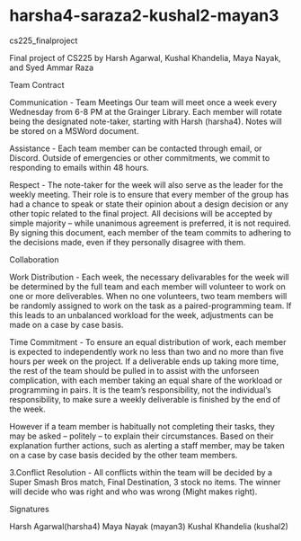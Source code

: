 # harsha4-saraza2-kushal2-mayan3
cs225_finalproject

Final project of CS225 by Harsh Agarwal, Kushal Khandelia, Maya Nayak, and Syed Ammar Raza

Team Contract

Communication - Team Meetings Our team will meet once a week every Wednesday from 6-8 PM at the Grainger Library. Each member will rotate being the designated note-taker, starting with Harsh (harsha4). Notes will be stored on a MSWord document.

Assistance - Each team member can be contacted through email, or Discord. Outside of emergencies or other commitments, we commit to responding to emails within 48 hours.

Respect - The note-taker for the week will also serve as the leader for the weekly meeting. Their role is to ensure that every member of the group has had a chance to speak or state their opinion about a design decision or any other topic related to the final project. All decisions will be accepted by simple majority – while unanimous agreement is preferred, it is not required. By signing this document, each member of the team commits to adhering to the decisions made, even if they personally disagree with them.

Collaboration

Work Distribution - Each week, the necessary delivarables for the week will be determined by the full team and each member will volunteer to work on one or more deliverables. When no one volunteers, two team members will be randomly assigned to work on the task as a paired-programming team. If this leads to an unbalanced workload for the week, adjustments can be made on a case by case basis.

Time Commitment - To ensure an equal distribution of work, each member is expected to independently work no less than two and no more than five hours per week on the project. If a deliverable ends up taking more time, the rest of the team should be pulled in to assist with the unforseen complication, with each member taking an equal share of the workload or programming in pairs. It is the team’s responsibility, not the individual’s responsibility, to make sure a weekly deliverable is finished by the end of the week.

However if a team member is habitually not completing their tasks, they may be asked – politely – to explain their circumstances. Based on their explanation further actions, such as alerting a staff member, may be taken on a case by case basis decided by the other team members.

3.Conflict Resolution - All conflicts within the team will be decided by a Super Smash Bros match, Final Destination, 3 stock no items. The winner will decide who was right and who was wrong (Might makes right).

Signatures

Harsh Agarwal(harsha4) 
Maya Nayak (mayan3)
Kushal Khandelia (kushal2)
